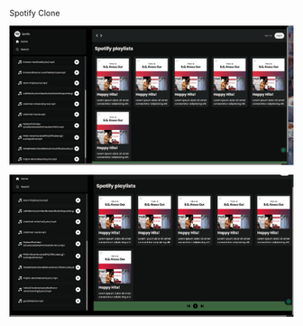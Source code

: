 
Spotify Clone 

![image alt](https://github.com/Rinesh44/spotify_clone/blob/main/Screenshot%202025-04-07%20at%2010.42.23.png?raw=true)


![image alt](https://github.com/Rinesh44/spotify_clone/blob/main/Screenshot%202025-04-07%20at%2010.46.45.png?raw=true)
